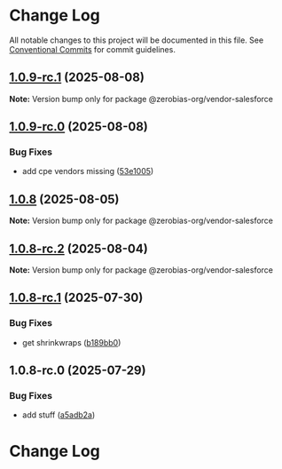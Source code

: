 # Change Log

All notable changes to this project will be documented in this file.
See [Conventional Commits](https://conventionalcommits.org) for commit guidelines.

## [1.0.9-rc.1](https://github.com/zerobias-org/vendor/compare/@zerobias-org/vendor-salesforce@1.0.9-rc.0...@zerobias-org/vendor-salesforce@1.0.9-rc.1) (2025-08-08)

**Note:** Version bump only for package @zerobias-org/vendor-salesforce





## [1.0.9-rc.0](https://github.com/zerobias-org/vendor/compare/@zerobias-org/vendor-salesforce@1.0.8...@zerobias-org/vendor-salesforce@1.0.9-rc.0) (2025-08-08)


### Bug Fixes

* add cpe vendors missing ([53e1005](https://github.com/zerobias-org/vendor/commit/53e100520e848be73b2cba8a0ef4f184844b8abb))





## [1.0.8](https://github.com/zerobias-org/vendor/compare/@zerobias-org/vendor-salesforce@1.0.8-rc.2...@zerobias-org/vendor-salesforce@1.0.8) (2025-08-05)

**Note:** Version bump only for package @zerobias-org/vendor-salesforce





## [1.0.8-rc.2](https://github.com/zerobias-org/vendor/compare/@zerobias-org/vendor-salesforce@1.0.8-rc.1...@zerobias-org/vendor-salesforce@1.0.8-rc.2) (2025-08-04)

**Note:** Version bump only for package @zerobias-org/vendor-salesforce





## [1.0.8-rc.1](https://github.com/zerobias-org/vendor/compare/@zerobias-org/vendor-salesforce@1.0.8-rc.0...@zerobias-org/vendor-salesforce@1.0.8-rc.1) (2025-07-30)


### Bug Fixes

* get shrinkwraps ([b189bb0](https://github.com/zerobias-org/vendor/commit/b189bb0cf53ad66427530ccc0eab7824527942d3))





## 1.0.8-rc.0 (2025-07-29)


### Bug Fixes

* add stuff ([a5adb2a](https://github.com/zerobias-org/vendor/commit/a5adb2aecd0670c42e9077affecb6a047bf30fc6))





# Change Log
